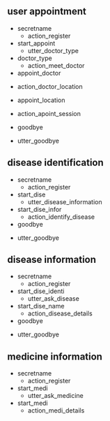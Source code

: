 ## user appointment
* secretname
  - action_register
* start_appoint
  - utter_doctor_type
* doctor_type
  - action_meet_doctor
* appoint_doctor
 - action_doctor_location
* appoint_location
 - action_apoint_session
* goodbye
 - utter_goodbye

## disease identification
* secretname
  - action_register
* start_dise
  - utter_disease_information
* start_dise_infor
  - action_identify_disease
* goodbye
 - utter_goodbye

## disease information
* secretname
  - action_register
* start_dise_identi
  - utter_ask_disease
* start_dise_name
  - action_disease_details
* goodbye
 - utter_goodbye

## medicine information
* secretname
  - action_register
* start_medi
  - utter_ask_medicine
* start_medi
  - action_medi_details
 
